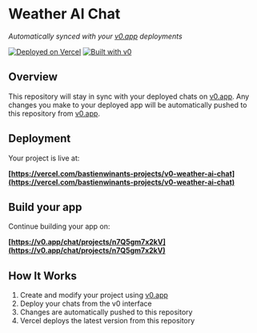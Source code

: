 # Weather AI Chat

*Automatically synced with your [v0.app](https://v0.app) deployments*

[![Deployed on Vercel](https://img.shields.io/badge/Deployed%20on-Vercel-black?style=for-the-badge&logo=vercel)](https://vercel.com/bastienwinants-projects/v0-weather-ai-chat)
[![Built with v0](https://img.shields.io/badge/Built%20with-v0.app-black?style=for-the-badge)](https://v0.app/chat/projects/n7Q5gm7x2kV)

## Overview

This repository will stay in sync with your deployed chats on [v0.app](https://v0.app).
Any changes you make to your deployed app will be automatically pushed to this repository from [v0.app](https://v0.app).

## Deployment

Your project is live at:

**[https://vercel.com/bastienwinants-projects/v0-weather-ai-chat](https://vercel.com/bastienwinants-projects/v0-weather-ai-chat)**

## Build your app

Continue building your app on:

**[https://v0.app/chat/projects/n7Q5gm7x2kV](https://v0.app/chat/projects/n7Q5gm7x2kV)**

## How It Works

1. Create and modify your project using [v0.app](https://v0.app)
2. Deploy your chats from the v0 interface
3. Changes are automatically pushed to this repository
4. Vercel deploys the latest version from this repository